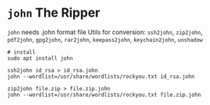 # `john` The Ripper

`john` needs .john format file
Utils for conversion: `ssh2john`, `zip2john`, `pdf2john`, `gpg2john`, `rar2john`, `keepass2john`, `keychain2john`, `unshadow`

```shell
# install
sudo apt install john

ssh2john id_rsa > id_rsa.john
john --wordlist=/usr/share/wordlists/rockyou.txt id_rsa.john

zip2john file.zip > file.zip.john 
john --wordlist=/usr/share/wordlists/rockyou.txt file.zip.john
```
